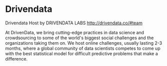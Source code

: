 # Drivendata
Drivendata
Host by DRIVENDATA LABS
http://drivendata.co/#team

At DrivenData, we bring cutting-edge practices in data science and crowdsourcing to some of the world's biggest social challenges and the organizations taking them on. We host online challenges, usually lasting 2-3 months, where a global community of data scientists competes to come up with the best statistical model for difficult predictive problems that make a difference.
